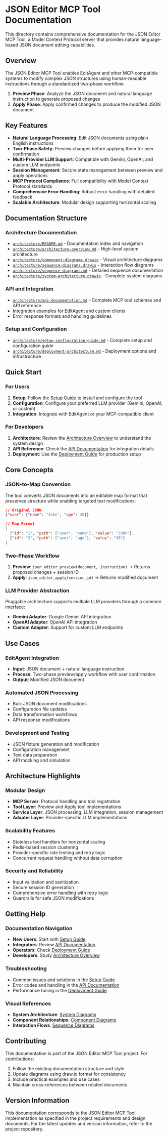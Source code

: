 # JSON Editor MCP Tool Documentation

This directory contains comprehensive documentation for the JSON Editor MCP Tool, a Model Context Protocol server that provides natural language-based JSON document editing capabilities.

## Overview

The JSON Editor MCP Tool enables EditAgent and other MCP-compatible systems to modify complex JSON structures using human-readable instructions through a standardized two-phase workflow:

1. **Preview Phase**: Analyze the JSON document and natural language instruction to generate proposed changes
2. **Apply Phase**: Apply confirmed changes to produce the modified JSON document

## Key Features

- **Natural Language Processing**: Edit JSON documents using plain English instructions
- **Two-Phase Safety**: Preview changes before applying them for user confirmation
- **Multi-Provider LLM Support**: Compatible with Gemini, OpenAI, and custom LLM endpoints
- **Session Management**: Secure state management between preview and apply operations
- **MCP Protocol Compliance**: Full compatibility with Model Context Protocol standards
- **Comprehensive Error Handling**: Robust error handling with detailed feedback
- **Scalable Architecture**: Modular design supporting horizontal scaling

## Documentation Structure

### Architecture Documentation
- [`architecture/README.md`](architecture/README.md) - Documentation index and navigation
- [`architecture/architecture-overview.md`](architecture/architecture-overview.md) - High-level system architecture
- [`architecture/component-diagrams.drawio`](architecture/component-diagrams.drawio) - Visual architecture diagrams
- [`architecture/sequence-diagrams.drawio`](architecture/sequence-diagrams.drawio) - Interaction flow diagrams
- [`architecture/sequence-diagrams.md`](architecture/sequence-diagrams.md) - Detailed sequence documentation
- [`architecture/system-architecture.drawio`](architecture/system-architecture.drawio) - Complete system diagrams

### API and Integration
- [`architecture/api-documentation.md`](architecture/api-documentation.md) - Complete MCP tool schemas and API reference
- Integration examples for EditAgent and custom clients
- Error response formats and handling guidelines

### Setup and Configuration
- [`architecture/setup-configuration-guide.md`](architecture/setup-configuration-guide.md) - Complete setup and configuration guide
- [`architecture/deployment-architecture.md`](architecture/deployment-architecture.md) - Deployment options and infrastructure

## Quick Start

### For Users
1. **Setup**: Follow the [Setup Guide](architecture/setup-configuration-guide.md) to install and configure the tool
2. **Configuration**: Configure your preferred LLM provider (Gemini, OpenAI, or custom)
3. **Integration**: Integrate with EditAgent or your MCP-compatible client

### For Developers
1. **Architecture**: Review the [Architecture Overview](architecture/architecture-overview.md) to understand the system design
2. **API Reference**: Check the [API Documentation](architecture/api-documentation.md) for integration details
3. **Deployment**: Use the [Deployment Guide](architecture/deployment-architecture.md) for production setup

## Core Concepts

### JSON-to-Map Conversion
The tool converts JSON documents into an editable map format that preserves structure while enabling targeted text modifications:

```json
// Original JSON
{"user": {"name": "John", "age": 30}}

// Map Format
[
  {"id": "1", "path": ["user", "name"], "value": "John"},
  {"id": "2", "path": ["user", "age"], "value": "30"}
]
```

### Two-Phase Workflow
1. **Preview**: `json_editor_preview(document, instruction)` → Returns proposed changes + session ID
2. **Apply**: `json_editor_apply(session_id)` → Returns modified document

### LLM Provider Abstraction
Pluggable architecture supports multiple LLM providers through a common interface:
- **Gemini Adapter**: Google Gemini API integration
- **OpenAI Adapter**: OpenAI API integration  
- **Custom Adapter**: Support for custom LLM endpoints

## Use Cases

### EditAgent Integration
- **Input**: JSON document + natural language instruction
- **Process**: Two-phase preview/apply workflow with user confirmation
- **Output**: Modified JSON document

### Automated JSON Processing
- Bulk JSON document modifications
- Configuration file updates
- Data transformation workflows
- API response modifications

### Development and Testing
- JSON fixture generation and modification
- Configuration management
- Test data preparation
- API mocking and simulation

## Architecture Highlights

### Modular Design
- **MCP Server**: Protocol handling and tool registration
- **Tool Layer**: Preview and Apply tool implementations
- **Service Layer**: JSON processing, LLM integration, session management
- **Adapter Layer**: Provider-specific LLM implementations

### Scalability Features
- Stateless tool handlers for horizontal scaling
- Redis-based session clustering
- Provider-specific rate limiting and retry logic
- Concurrent request handling without data corruption

### Security and Reliability
- Input validation and sanitization
- Secure session ID generation
- Comprehensive error handling with retry logic
- Guardrails for safe JSON modifications

## Getting Help

### Documentation Navigation
- **New Users**: Start with [Setup Guide](architecture/setup-configuration-guide.md)
- **Integrators**: Review [API Documentation](architecture/api-documentation.md)
- **Operators**: Check [Deployment Guide](architecture/deployment-architecture.md)
- **Developers**: Study [Architecture Overview](architecture/architecture-overview.md)

### Troubleshooting
- Common issues and solutions in the [Setup Guide](architecture/setup-configuration-guide.md#troubleshooting)
- Error codes and handling in the [API Documentation](architecture/api-documentation.md#error-responses)
- Performance tuning in the [Deployment Guide](architecture/deployment-architecture.md#scaling-considerations)

### Visual References
- **System Architecture**: [System Diagrams](architecture/system-architecture.drawio)
- **Component Relationships**: [Component Diagrams](architecture/component-diagrams.drawio)
- **Interaction Flows**: [Sequence Diagrams](architecture/sequence-diagrams.drawio)

## Contributing

This documentation is part of the JSON Editor MCP Tool project. For contributions:
1. Follow the existing documentation structure and style
2. Update diagrams using draw.io format for consistency
3. Include practical examples and use cases
4. Maintain cross-references between related documents

## Version Information

This documentation corresponds to the JSON Editor MCP Tool implementation as specified in the project requirements and design documents. For the latest updates and version information, refer to the project repository.